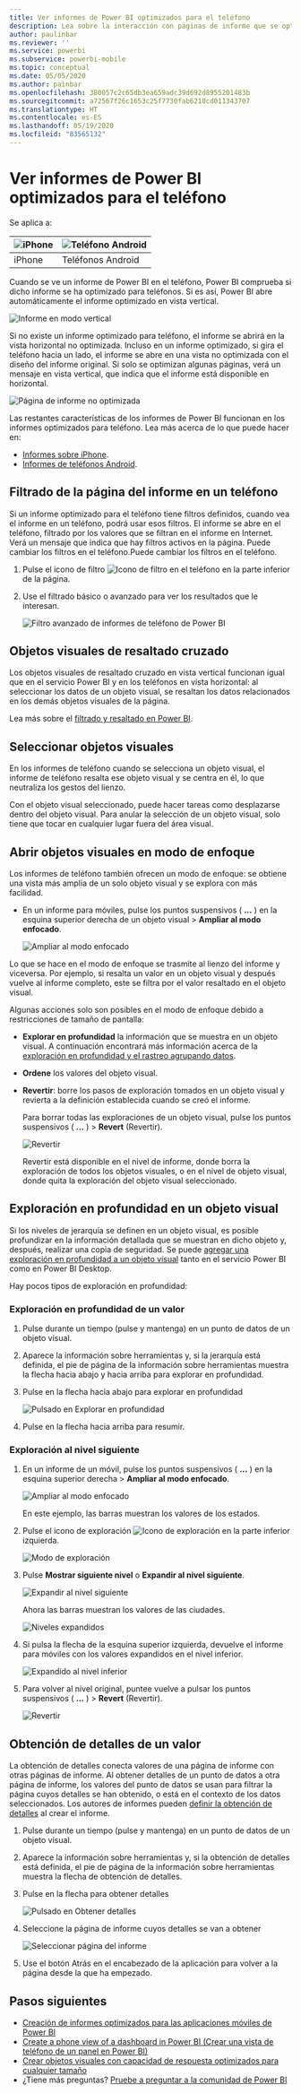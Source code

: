 ```yaml
---
title: Ver informes de Power BI optimizados para el teléfono
description: Lea sobre la interacción con páginas de informe que se optimizan para visualizarse en las aplicaciones de teléfono de Power BI.
author: paulinbar
ms.reviewer: ''
ms.service: powerbi
ms.subservice: powerbi-mobile
ms.topic: conceptual
ms.date: 05/05/2020
ms.author: painbar
ms.openlocfilehash: 380057c2c65db3ea659adc39d692d8955201483b
ms.sourcegitcommit: a72567f26c1653c25f7730fab6210cd011343707
ms.translationtype: HT
ms.contentlocale: es-ES
ms.lasthandoff: 05/19/2020
ms.locfileid: "83565132"
---
```

# <a name="view-power-bi-reports-optimized-for-your-phone"></a>Ver informes de Power BI optimizados para el teléfono

Se aplica a:

| ![iPhone](./media/mobile-apps-view-phone-report/ios-logo-40-px.png) | ![Teléfono Android](./media/mobile-apps-view-phone-report/android-logo-40-px.png) |
|:--- |:--- |
| iPhone |Teléfonos Android |

Cuando se ve un informe de Power BI en el teléfono, Power BI comprueba si dicho informe se ha optimizado para teléfonos. Si es así, Power BI abre automáticamente el informe optimizado en vista vertical.

![Informe en modo vertical](./media/mobile-apps-view-phone-report/07-power-bi-phone-report-portrait.png)

Si no existe un informe optimizado para teléfono, el informe se abrirá en la vista horizontal no optimizada. Incluso en un informe optimizado, si gira el teléfono hacia un lado, el informe se abre en una vista no optimizada con el diseño del informe original. Si solo se optimizan algunas páginas, verá un mensaje en vista vertical, que indica que el informe está disponible en horizontal.

![Página de informe no optimizada](./media/mobile-apps-view-phone-report/06-power-bi-phone-report-page-not-optimized.png)

Las restantes características de los informes de Power BI funcionan en los informes optimizados para teléfono. Lea más acerca de lo que puede hacer en:

* [Informes sobre iPhone](mobile-reports-in-the-mobile-apps.md). 
* [Informes de teléfonos Android](mobile-reports-in-the-mobile-apps.md).

## <a name="filter-the-report-page-on-a-phone"></a>Filtrado de la página del informe en un teléfono
Si un informe optimizado para el teléfono tiene filtros definidos, cuando vea el informe en un teléfono, podrá usar esos filtros. El informe se abre en el teléfono, filtrado por los valores que se filtran en el informe en Internet. Verá un mensaje que indica que hay filtros activos en la página. Puede cambiar los filtros en el teléfono.Puede cambiar los filtros en el teléfono.

1. Pulse el icono de filtro ![Icono de filtro en el teléfono](./media/mobile-apps-view-phone-report/power-bi-phone-filter-icon.png) en la parte inferior de la página.

2. Use el filtrado básico o avanzado para ver los resultados que le interesan.
   
    ![Filtro avanzado de informes de teléfono de Power BI](./media/mobile-apps-view-phone-report/power-bi-iphone-advanced-filter-toronto.png)

## <a name="cross-highlight-visuals"></a>Objetos visuales de resaltado cruzado
Los objetos visuales de resaltado cruzado en vista vertical funcionan igual que en el servicio Power BI y en los teléfonos en vista horizontal: al seleccionar los datos de un objeto visual, se resaltan los datos relacionados en los demás objetos visuales de la página.

Lea más sobre el [filtrado y resaltado en Power BI](../../create-reports/power-bi-reports-filters-and-highlighting.md).

## <a name="select-visuals"></a>Seleccionar objetos visuales
En los informes de teléfono cuando se selecciona un objeto visual, el informe de teléfono resalta ese objeto visual y se centra en él, lo que neutraliza los gestos del lienzo.

Con el objeto visual seleccionado, puede hacer tareas como desplazarse dentro del objeto visual. Para anular la selección de un objeto visual, solo tiene que tocar en cualquier lugar fuera del área visual.

## <a name="open-visuals-in-focus-mode"></a>Abrir objetos visuales en modo de enfoque
Los informes de teléfono también ofrecen un modo de enfoque: se obtiene una vista más amplia de un solo objeto visual y se explora con más facilidad.

* En un informe para móviles, pulse los puntos suspensivos ( **...** ) en la esquina superior derecha de un objeto visual > **Ampliar al modo enfocado**.
  
    ![Ampliar al modo enfocado](media/mobile-apps-view-phone-report/power-bi-phone-report-focus-mode.png)

Lo que se hace en el modo de enfoque se trasmite al lienzo del informe y viceversa. Por ejemplo, si resalta un valor en un objeto visual y después vuelve al informe completo, este se filtra por el valor resaltado en el objeto visual.

Algunas acciones solo son posibles en el modo de enfoque debido a restricciones de tamaño de pantalla:

* **Explorar en profundidad** la información que se muestra en un objeto visual. A continuación encontrará más información acerca de la [exploración en profundidad y el rastreo agrupando datos](mobile-apps-view-phone-report.md#drill-down-in-a-visual).
* **Ordene** los valores del objeto visual.
* **Revertir**: borre los pasos de exploración tomados en un objeto visual y revierta a la definición establecida cuando se creó el informe.
  
    Para borrar todas las exploraciones de un objeto visual, pulse los puntos suspensivos ( **...** ) > **Revert** (Revertir).
  
    ![Revertir](media/mobile-apps-view-phone-report/power-bi-phone-report-revert-levels.png)
  
    Revertir está disponible en el nivel de informe, donde borra la exploración de todos los objetos visuales, o en el nivel de objeto visual, donde quita la exploración del objeto visual seleccionado.   

## <a name="drill-down-in-a-visual"></a>Exploración en profundidad en un objeto visual
Si los niveles de jerarquía se definen en un objeto visual, es posible profundizar en la información detallada que se muestran en dicho objeto y, después, realizar una copia de seguridad. Se puede [agregar una exploración en profundidad a un objeto visual](../end-user-drill.md) tanto en el servicio Power BI como en Power BI Desktop.

Hay pocos tipos de exploración en profundidad:

### <a name="drill-down-on-a-value"></a>Exploración en profundidad de un valor
1. Pulse durante un tiempo (pulse y mantenga) en un punto de datos de un objeto visual.
2. Aparece la información sobre herramientas y, si la jerarquía está definida, el pie de página de la información sobre herramientas muestra la flecha hacia abajo y hacia arriba para explorar en profundidad.
3. Pulse en la flecha hacia abajo para explorar en profundidad

    ![Pulsado en Explorar en profundidad](media/mobile-apps-view-phone-report/report-drill-down.png)
    
4. Pulse en la flecha hacia arriba para resumir.

### <a name="drill-to-next-level"></a>Exploración al nivel siguiente
1. En un informe de un móvil, pulse los puntos suspensivos ( **...** ) en la esquina superior derecha > **Ampliar al modo enfocado**.
   
    ![Ampliar al modo enfocado](media/mobile-apps-view-phone-report/power-bi-phone-report-focus-mode.png)
   
    En este ejemplo, las barras muestran los valores de los estados.
2. Pulse el icono de exploración ![Icono de exploración](./media/mobile-apps-view-phone-report/power-bi-phone-report-explore-icon.png) en la parte inferior izquierda.
   
    ![Modo de exploración](./media/mobile-apps-view-phone-report/power-bi-phone-report-explore-mode.png)
3. Pulse **Mostrar siguiente nivel** o **Expandir al nivel siguiente**.
   
    ![Expandir al nivel siguiente](./media/mobile-apps-view-phone-report/power-bi-phone-report-expand-levels.png)
   
    Ahora las barras muestran los valores de las ciudades.
   
    ![Niveles expandidos](./media/mobile-apps-view-phone-report/power-bi-phone-report-expanded-levels.png)
4. Si pulsa la flecha de la esquina superior izquierda, devuelve el informe para móviles con los valores expandidos en el nivel inferior.
   
    ![Expandido al nivel inferior](./media/mobile-apps-view-phone-report/power-bi-back-to-phone-report-expanded-levels.png)
5. Para volver al nivel original, puntee vuelve a pulsar los puntos suspensivos ( **...** ) > **Revert** (Revertir).
   
    ![Revertir](media/mobile-apps-view-phone-report/power-bi-phone-report-revert-levels.png)

## <a name="drill-through-from-a-value"></a>Obtención de detalles de un valor
La obtención de detalles conecta valores de una página de informe con otras páginas de informe. Al obtener detalles de un punto de datos a otra página de informe, los valores del punto de datos se usan para filtrar la página cuyos detalles se han obtenido, o está en el contexto de los datos seleccionados.
Los autores de informes pueden [definir la obtención de detalles](https://docs.microsoft.com/power-bi/desktop-drillthrough) al crear el informe.

1. Pulse durante un tiempo (pulse y mantenga) en un punto de datos de un objeto visual.
2. Aparece la información sobre herramientas y, si la obtención de detalles está definida, el pie de página de la información sobre herramientas muestra la flecha de obtención de detalles.
3. Pulse en la flecha para obtener detalles

    ![Pulsado en Obtener detalles](media/mobile-apps-view-phone-report/report-drill-through1.png)

4. Seleccione la página de informe cuyos detalles se van a obtener

    ![Seleccionar página del informe](media/mobile-apps-view-phone-report/report-drill-through2.png)

5. Use el botón Atrás en el encabezado de la aplicación para volver a la página desde la que ha empezado.


## <a name="next-steps"></a>Pasos siguientes
* [Creación de informes optimizados para las aplicaciones móviles de Power BI](../../create-reports/desktop-create-phone-report.md)
* [Create a phone view of a dashboard in Power BI (Crear una vista de teléfono de un panel en Power BI)](../../create-reports/service-create-dashboard-mobile-phone-view.md)
* [Crear objetos visuales con capacidad de respuesta optimizados para cualquier tamaño](../../visuals/power-bi-report-visualizations.md)
* ¿Tiene más preguntas? [Pruebe a preguntar a la comunidad de Power BI](https://community.powerbi.com/)
